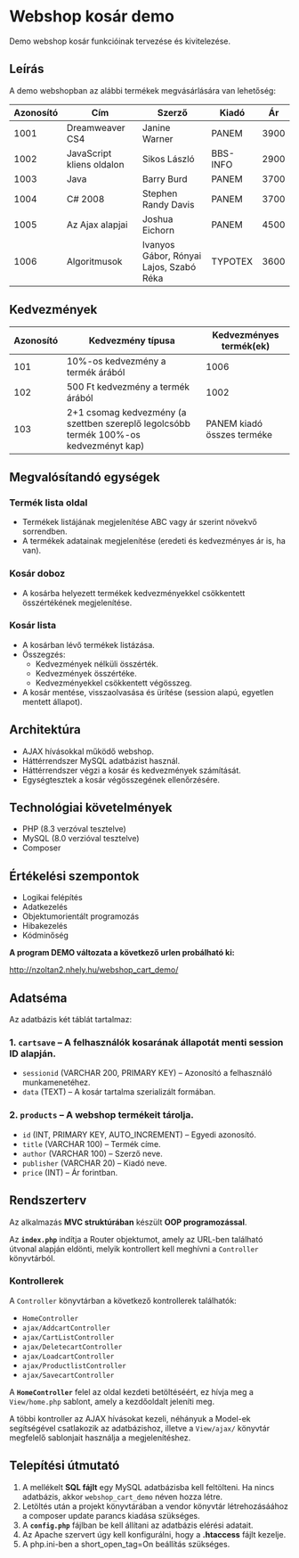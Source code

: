 # Webshop kosár demo

Demo webshop kosár funkcióinak tervezése és kivitelezése.

## Leírás

A demo webshopban az alábbi termékek megvásárlására van lehetőség:

| Azonosító | Cím                    | Szerző                                      | Kiadó    | Ár  |
|-----------|------------------------|---------------------------------------------|---------|-----|
| 1001      | Dreamweaver CS4        | Janine Warner                              | PANEM   | 3900 |
| 1002      | JavaScript kliens oldalon | Sikos László                            | BBS-INFO | 2900 |
| 1003      | Java                   | Barry Burd                                 | PANEM   | 3700 |
| 1004      | C# 2008                | Stephen Randy Davis                        | PANEM   | 3700 |
| 1005      | Az Ajax alapjai        | Joshua Eichorn                             | PANEM   | 4500 |
| 1006      | Algoritmusok           | Ivanyos Gábor, Rónyai Lajos, Szabó Réka    | TYPOTEX | 3600 |

## Kedvezmények

| Azonosító | Kedvezmény típusa | Kedvezményes termék(ek) |
|-----------|------------------|-------------------------|
| 101       | 10%-os kedvezmény a termék árából | 1006 |
| 102       | 500 Ft kedvezmény a termék árából | 1002 |
| 103       | 2+1 csomag kedvezmény (a szettben szereplő legolcsóbb termék 100%-os kedvezményt kap) | PANEM kiadó összes terméke |

## Megvalósítandó egységek

### Termék lista oldal

- Termékek listájának megjelenítése ABC vagy ár szerint növekvő sorrendben.
- A termékek adatainak megjelenítése (eredeti és kedvezményes ár is, ha van).

### Kosár doboz

- A kosárba helyezett termékek kedvezményekkel csökkentett összértékének megjelenítése.

### Kosár lista

- A kosárban lévő termékek listázása.
- Összegzés:
  - Kedvezmények nélküli összérték.
  - Kedvezmények összértéke.
  - Kedvezményekkel csökkentett végösszeg.
- A kosár mentése, visszaolvasása és ürítése (session alapú, egyetlen mentett állapot).

## Architektúra

- AJAX hívásokkal működő webshop.
- Háttérrendszer MySQL adatbázist használ.
- Háttérrendszer végzi a kosár és kedvezmények számítását.
- Egységtesztek a kosár végösszegének ellenőrzésére.

## Technológiai követelmények

- PHP (8.3 verzóval tesztelve)
- MySQL (8.0 verzióval tesztelve) 
- Composer

## Értékelési szempontok

- Logikai felépítés
- Adatkezelés
- Objektumorientált programozás
- Hibakezelés
- Kódminőség

**A program DEMO változata a következő urlen probálható ki:**

http://nzoltan2.nhely.hu/webshop_cart_demo/

## Adatséma

Az adatbázis két táblát tartalmaz:

### 1. `cartsave` – A felhasználók kosarának állapotát menti session ID alapján.

- `sessionid` (VARCHAR 200, PRIMARY KEY) – Azonosító a felhasználó munkamenetéhez.
- `data` (TEXT) – A kosár tartalma szerializált formában.

### 2. `products` – A webshop termékeit tárolja.

- `id` (INT, PRIMARY KEY, AUTO\_INCREMENT) – Egyedi azonosító.
- `title` (VARCHAR 100) – Termék címe.
- `author` (VARCHAR 100) – Szerző neve.
- `publisher` (VARCHAR 20) – Kiadó neve.
- `price` (INT) – Ár forintban.

## Rendszerterv

Az alkalmazás **MVC struktúrában** készült **OOP programozással**.

Az **`index.php`** indítja a Router objektumot, amely az URL-ben található útvonal alapján eldönti, melyik kontrollert kell meghívni a `Controller` könyvtárból.

### Kontrollerek

A `Controller` könyvtárban a következő kontrollerek találhatók:

- `HomeController`
- `ajax/AddcartController`
- `ajax/CartListController`
- `ajax/DeletecartController`
- `ajax/LoadcartController`
- `ajax/ProductlistController`
- `ajax/SavecartController`

A **`HomeController`** felel az oldal kezdeti betöltéséért, ez hívja meg a `View/home.php` sablont, amely a kezdőoldalt jeleníti meg.

A többi kontroller az AJAX hívásokat kezeli, néhányuk a Model-ek segítségével csatlakozik az adatbázishoz, illetve a `View/ajax/` könyvtár megfelelő sablonjait használja a megjelenítéshez.

## Telepítési útmutató

1. A mellékelt **SQL fájlt** egy MySQL adatbázisba kell feltölteni. Ha nincs adatbázis, akkor `webshop_cart_demo` néven hozza létre.
2. Letöltés után a projekt könyvtárában a vendor könyvtár létrehozásáához a composer update parancs kiadása szükséges.
3. A **`config.php`** fájlban be kell állítani az adatbázis elérési adatait.
4. Az Apache szervert úgy kell konfigurálni, hogy a **.htaccess** fájlt kezelje.
5. A php.ini-ben a short_open_tag=On beállítás szükséges.

   

